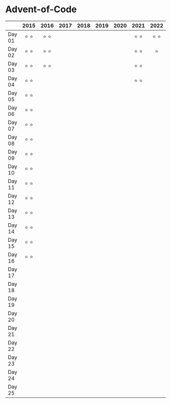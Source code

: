 # Advent-of-Code

|        |      2015     |      2016     |      2017     |      2018     |      2019     |      2020     |      2021     |      2022     |
| :----- | :-----------: | :-----------: | :-----------: | :-----------: | :-----------: | :-----------: | :-----------: | :-----------: |
| Day 01 | :star: :star: | :star: :star: |               |               |               |               | :star: :star: | :star: :star: |
| Day 02 | :star: :star: | :star: :star: |               |               |               |               | :star: :star: | :star:        |
| Day 03 | :star: :star: | :star: :star: |               |               |               |               | :star: :star: |               |
| Day 04 | :star: :star: |               |               |               |               |               | :star: :star: |               |
| Day 05 | :star: :star: |               |               |               |               |               |               |               |
| Day 06 | :star: :star: |               |               |               |               |               |               |               |
| Day 07 | :star: :star: |               |               |               |               |               |               |               |
| Day 08 | :star: :star: |               |               |               |               |               |               |               |
| Day 09 | :star: :star: |               |               |               |               |               |               |               |
| Day 10 | :star: :star: |               |               |               |               |               |               |               |
| Day 11 | :star: :star: |               |               |               |               |               |               |               |
| Day 12 | :star: :star: |               |               |               |               |               |               |               |
| Day 13 | :star: :star: |               |               |               |               |               |               |               |
| Day 14 | :star: :star: |               |               |               |               |               |               |               |
| Day 15 | :star: :star: |               |               |               |               |               |               |               |
| Day 16 | :star: :star: |               |               |               |               |               |               |               |
| Day 17 |               |               |               |               |               |               |               |               |
| Day 18 |               |               |               |               |               |               |               |               |
| Day 19 |               |               |               |               |               |               |               |               |
| Day 20 |               |               |               |               |               |               |               |               |
| Day 21 |               |               |               |               |               |               |               |               |
| Day 22 |               |               |               |               |               |               |               |               |
| Day 23 |               |               |               |               |               |               |               |               |
| Day 24 |               |               |               |               |               |               |               |               |
| Day 25 |               |               |               |               |               |               |               |               |
